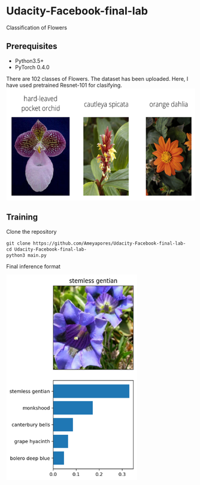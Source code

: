 # Udacity-Facebook-final-lab
Classification of Flowers

## Prerequisites
- Python3.5+
- PyTorch 0.4.0

There are 102 classes of Flowers. The dataset has been uploaded. Here, I have used pretrained Resnet-101 for clasifying.
<img src="imgs/Flowers.png" width="650" height="300"> 

## Training
Clone the repository
```
git clone https://github.com/Ameyapores/Udacity-Facebook-final-lab-
cd Udacity-Facebook-final-lab-
python3 main.py
```
Final inference format


<img src="imgs/inference_example.png" width="350" height="550"> 


